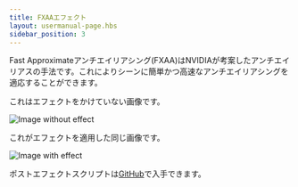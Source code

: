 ```yaml
---
title: FXAAエフェクト
layout: usermanual-page.hbs
sidebar_position: 3
---
```


Fast Approximateアンチエイリアシング(FXAA)はNVIDIAが考案したアンチエイリアスの手法です。これによりシーンに簡単かつ高速なアンチエイリアシングを適応することができます。

これはエフェクトをかけていない画像です。

![Image without effect][1]

これがエフェクトを適用した同じ画像です。

![Image with effect][1]

ポストエフェクトスクリプトは[GitHub][3]で入手できます。

[1]: /images/platform/posteffects/without_effects.png
[2]: /images/platform/posteffects/with_fxaa.png
[3]: https://github.com/playcanvas/engine/blob/main/scripts/posteffects/posteffect-fxaa.js
